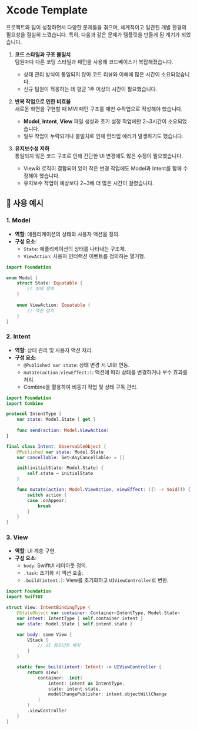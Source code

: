 
# Xcode Template

프로젝트와 팀이 성장하면서 다양한 문제들을 겪으며, 체계적이고 일관된 개발 환경의 필요성을 절실히 느꼈습니다. 특히, 다음과 같은 문제가 템플릿을 만들게 된 계기가 되었습니다.

1. **코드 스타일과 구조 불일치**  
   팀원마다 다른 코딩 스타일과 패턴을 사용해 코드베이스가 복잡해졌습니다.  
   - 상태 관리 방식이 통일되지 않아 코드 리뷰와 이해에 많은 시간이 소요되었습니다.  
   - 신규 팀원이 적응하는 데 평균 1주 이상의 시간이 필요했습니다.

2. **반복 작업으로 인한 비효율**  
   새로운 화면을 구현할 때 MVI 패턴 구조를 매번 수작업으로 작성해야 했습니다.  
   - **Model**, **Intent**, **View** 파일 생성과 초기 설정 작업에만 2~3시간이 소요되었습니다.  
   - 일부 작업이 누락되거나 불일치로 인해 런타임 에러가 발생하기도 했습니다.

3. **유지보수성 저하**  
   통일되지 않은 코드 구조로 인해 간단한 UI 변경에도 많은 수정이 필요했습니다.  
   - View와 로직이 결합되어 있어 작은 변경 작업에도 Model과 Intent를 함께 수정해야 했습니다.  
   - 유지보수 작업이 예상보다 2~3배 더 많은 시간이 걸렸습니다.

## 🧩 사용 예시

### 1. Model
- **역할**: 애플리케이션의 상태와 사용자 액션을 정의.
- **구성 요소**:
  - `State`: 애플리케이션의 상태를 나타내는 구조체.
  - `ViewAction`: 사용자 인터랙션 이벤트를 정의하는 열거형.

```swift
import Foundation

enum Model {
    struct State: Equatable {
        // 상태 정의
    }
    
    enum ViewAction: Equatable {
        // 액션 정의
    }
}
```

### 2. Intent
- **역할**: 상태 관리 및 사용자 액션 처리.
- **구성 요소**:
  - `@Published var state`: 상태 변경 시 UI와 연동.
  - `mutate(action:viewEffect:)`: 액션에 따라 상태를 변경하거나 부수 효과를 처리.
  - Combine을 활용하여 비동기 작업 및 상태 구독 관리.

```swift
import Foundation
import Combine

protocol IntentType {
    var state: Model.State { get }
    
    func send(action: Model.ViewAction)
}

final class Intent: ObservableObject {
    @Published var state: Model.State
    var cancellable: Set<AnyCancellable> = []

    init(initialState: Model.State) {
        self.state = initialState
    }

    func mutate(action: Model.ViewAction, viewEffect: (() -> Void)?) {
        switch action {
        case .onAppear:
            break
        }
    }
}
```

### 3. View
- **역할**: UI 계층 구현.
- **구성 요소**:
  - `body`: SwiftUI 레이아웃 정의.
  - `.task`: 초기화 시 액션 호출.
  - `.build(intent:)`: View를 초기화하고 `UIViewController`로 변환.

```swift
import Foundation
import SwiftUI

struct View: IntentBindingType {
    @StateObject var container: Container<IntentType, Model.State>
    var intent: IntentType { self.container.intent }
    var state: Model.State { self.intent.state }

    var body: some View {
        VStack {
            // UI 컴포넌트 배치
        }
    }

    static func build(intent: Intent) -> UIViewController {
        return View(
            container: .init(
                intent: intent as IntentType,
                state: intent.state,
                modelChangePublisher: intent.objectWillChange
            )
        )
        .viewController
    }
}
```
